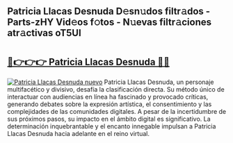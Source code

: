 ## Patricia Llacas Desnuda D𝚎sn𝚞dos filtr𝚊dos - Parts-zHY Vid𝚎os f𝚘tos - N𝚞evas filtr𝚊ciones atr𝚊ctivas oT5UI

# <h2><a href="http://mb7ytc.tromn.icu/?c=Patricia+Llacas+Desnuda">🔗👉👉👉 Patricia Llacas Desnuda 🔗🔗</a></h2>

[![Patricia Llacas Desnuda nuevo](https://i.imgur.com/pEAQMta.gif)](http://mb7ytc.tromn.icu/?c=Patricia+Llacas+Desnuda)
Patricia Llacas Desnuda, un personaje multifacético y divisivo, desafía la clasificación directa. Su método único de interactuar con audiencias en línea ha fascinado y provocado críticas, generando debates sobre la expresión artística, el consentimiento y las complejidades de las comunidades digitales. A pesar de la incertidumbre de sus próximos pasos, su impacto en el ámbito digital es significativo. La determinación inquebrantable y el encanto innegable impulsan a Patricia Llacas Desnuda hacia adelante en el reino virtual.
